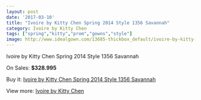 ```yaml
---
layout: post
date: '2017-03-10'
title: "Ivoire by Kitty Chen Spring 2014 Style 1356 Savannah"
category: Ivoire by Kitty Chen
tags: ["spring","kitty","prom","gowns","style"]
image: http://www.idealgown.com/13685-thickbox_default/ivoire-by-kitty-chen-spring-2014-style-1356-savannah.jpg
---
```

Ivoire by Kitty Chen Spring 2014 Style 1356 Savannah

On Sales: **$328.995**
<a href="https://www.idealgown.com/en/ivoire-by-kitty-chen/5497-ivoire-by-kitty-chen-spring-2014-style-1356-savannah.html"><amp-img layout="responsive" width="600" height="600" src="//www.idealgown.com/13685-thickbox_default/ivoire-by-kitty-chen-spring-2014-style-1356-savannah.jpg" alt="Ivoire by Kitty Chen Spring 2014 Style 1356 Savannah 0" /></a>
<a href="https://www.idealgown.com/en/ivoire-by-kitty-chen/5497-ivoire-by-kitty-chen-spring-2014-style-1356-savannah.html"><amp-img layout="responsive" width="600" height="600" src="//www.idealgown.com/13686-thickbox_default/ivoire-by-kitty-chen-spring-2014-style-1356-savannah.jpg" alt="Ivoire by Kitty Chen Spring 2014 Style 1356 Savannah 1" /></a>

Buy it: [Ivoire by Kitty Chen Spring 2014 Style 1356 Savannah](https://www.idealgown.com/en/ivoire-by-kitty-chen/5497-ivoire-by-kitty-chen-spring-2014-style-1356-savannah.html "Ivoire by Kitty Chen Spring 2014 Style 1356 Savannah")

View more: [Ivoire by Kitty Chen](https://www.idealgown.com/en/80-ivoire-by-kitty-chen "Ivoire by Kitty Chen")
